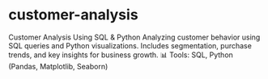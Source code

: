 # customer-analysis
Customer Analysis Using SQL &amp; Python Analyzing customer behavior using SQL queries and Python visualizations. Includes segmentation, purchase trends, and key insights for business growth.  📊 Tools: SQL, Python (Pandas, Matplotlib, Seaborn)
